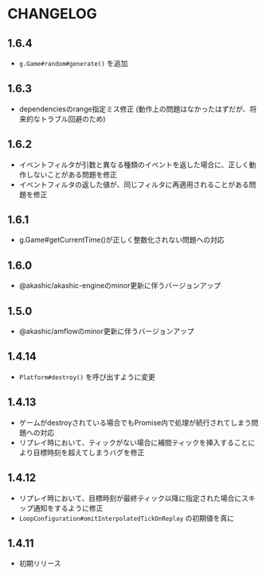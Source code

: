 # CHANGELOG

## 1.6.4
* `g.Game#random#generate()` を追加

## 1.6.3
* dependenciesのrange指定ミス修正 (動作上の問題はなかったはずだが、将来的なトラブル回避のため)

## 1.6.2
* イベントフィルタが引数と異なる種類のイベントを返した場合に、正しく動作しないことがある問題を修正
* イベントフィルタの返した値が、同じフィルタに再適用されることがある問題を修正

## 1.6.1
* g.Game#getCurrentTime()が正しく整数化されない問題への対応

## 1.6.0
* @akashic/akashic-engineのminor更新に伴うバージョンアップ

## 1.5.0
* @akashic/amflowのminor更新に伴うバージョンアップ

## 1.4.14
* `Platform#destroy()` を呼び出すように変更

## 1.4.13
* ゲームがdestroyされている場合でもPromise内で処理が続行されてしまう問題への対応
* リプレイ時において、ティックがない場合に補間ティックを挿入することにより目標時刻を超えてしまうバグを修正

## 1.4.12
* リプレイ時において、目標時刻が最終ティック以降に指定された場合にスキップ通知をするように修正
* `LoopConfiguration#omitInterpolatedTickOnReplay` の初期値を真に

## 1.4.11
* 初期リリース
